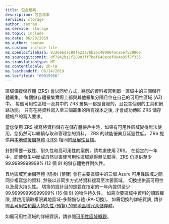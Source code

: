 ```yaml
---
title: 包含檔案
description: 包含檔案
services: storage
author: tamram
ms.service: storage
ms.topic: include
ms.date: 06/28/2019
ms.author: tamram
ms.custom: include file
ms.openlocfilehash: 9326e6dac88fa23a7bb2bc489064aca5ef52980b
ms.sourcegitcommit: df7942ba1f28903ff7bef640ecef894e95f7f335
ms.translationtype: MT
ms.contentlocale: zh-TW
ms.lasthandoff: 08/14/2019
ms.locfileid: "69015956"
---
```

區域備援儲存體 (ZRS) 會以同步方式，將您的資料複寫到單一區域中的三個儲存體叢集。 每個儲存體叢集實際上都與其他叢集分隔且位在自己的可用性區域 (AZ) 中。 每個可用性區域&mdash;及其中的 ZRS 叢集&mdash;都是自發的，且包含個別的工具和網路功能。 只有在將資料寫入至三個叢集的所有複本之後, 才會成功傳回 ZRS 儲存體帳戶的寫入要求。

當您使用 ZRS 複寫將資料儲存在儲存體帳戶中時，如果有可用性區域變得無法使用，您仍然可以繼續存取和管理您的資料。 ZRS 的效能優異且延遲性低。 ZRS 提供與[本地備援儲存體 (LRS)](../articles/storage/common/storage-redundancy-lrs.md) 相同的[延展性目標](../articles/storage/common/storage-scalability-targets.md)。

針對需要一致性、耐久性和高可用性的案例，請考慮使用 ZRS。 在給定的一年中，即使發生中斷或自然災害使可用性區域變得無法取得，ZRS 仍提供至少 99.9999999999% (12 個 9) 的儲存體物件耐久性。

異地區域冗余儲存體 (切換) (預覽) 會在主要區域中的三個 Azure 可用性區域之間同步複寫您的資料, 然後以非同步方式將資料複寫至次要區域。 切換提供高可用性以及最大持久性。 切換的設計目的是要在指定的一年內提供至少 99.99999999999999% (16 個 9) 的物件持久性。 如需次要區域中資料的讀取權限, 請啟用讀取權限異地區域-多餘儲存體 (RA-切換)。 如需切換的詳細資訊, 請參閱[高可用性和最大持久性 (預覽) 的異地區域冗余儲存體](../articles/storage/common/storage-redundancy-lrs.md)。

如需可用性區域的詳細資訊，請參閱[可用性區域概觀](https://docs.microsoft.com/azure/availability-zones/az-overview)。
